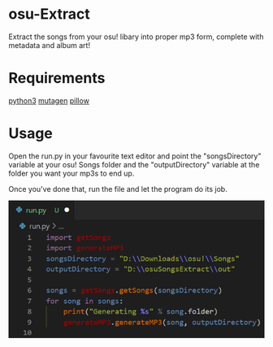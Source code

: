 # osu-Extract
Extract the songs from your osu! libary into proper mp3 form, complete with metadata and album art!

# Requirements
[python3](https://www.python.org/downloads/)
[mutagen](https://mutagen.readthedocs.io/en/latest/)
[pillow](https://pillow.readthedocs.io/en/stable/installation.html)

# Usage
Open the run.py in your favourite text editor and point the "songsDirectory" variable at your osu! Songs folder and the "outputDirectory" variable at the folder you want your mp3s to end up.

Once you've done that, run the file and let the program do its job.

![run.py](/repoImages/runGuide.png)
